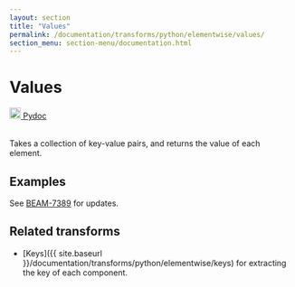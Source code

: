 ```yaml
---
layout: section
title: "Values"
permalink: /documentation/transforms/python/elementwise/values/
section_menu: section-menu/documentation.html
---
```

<!--
Licensed under the Apache License, Version 2.0 (the "License");
you may not use this file except in compliance with the License.
You may obtain a copy of the License at

http://www.apache.org/licenses/LICENSE-2.0

Unless required by applicable law or agreed to in writing, software
distributed under the License is distributed on an "AS IS" BASIS,
WITHOUT WARRANTIES OR CONDITIONS OF ANY KIND, either express or implied.
See the License for the specific language governing permissions and
limitations under the License.
-->

# Values
<table align="left">
    <a target="_blank" class="button"
        href="https://beam.apache.org/releases/pydoc/current/apache_beam.transforms.util.html#apache_beam.transforms.util.Values">
      <img src="https://beam.apache.org/images/logos/sdks/python.png" width="20px" height="20px"
           alt="Pydoc" />
     Pydoc
    </a>
</table>
<br>
Takes a collection of key-value pairs, and returns the value of each element.

## Examples
See [BEAM-7389](https://issues.apache.org/jira/browse/BEAM-7389) for updates. 

## Related transforms 
* [Keys]({{ site.baseurl }}/documentation/transforms/python/elementwise/keys) for extracting the key of each component.